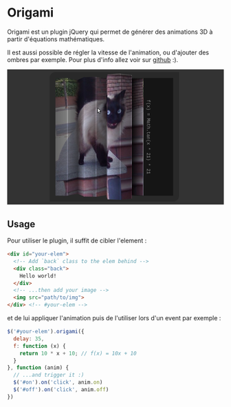 Origami
=======

Origami est un plugin jQuery qui permet de générer des animations 3D à partir d'équations mathématiques.

Il est aussi possible de régler la vitesse de l'animation, ou d'ajouter des ombres par exemple. Pour plus d'info allez voir sur [github](https://github.com/jeremt/origami) :).

<a href="http://jeremt.github.com/origami" class="img">
  <img src="img/origami.png">
</a>

Usage
-----

Pour utiliser le plugin, il suffit de cibler l'element :

```html
<div id="your-elem">
  <!-- Add `back` class to the elem behind -->
  <div class="back">
    Hello world!
  </div>
  <!-- ...then add your image -->
  <img src="path/to/img">
</div> <!-- #your-elem -->
```

et de lui appliquer l'animation puis de l'utiliser lors d'un event par exemple :

```js
$('#your-elem').origami({
  delay: 35,
  f: function (x) {
    return 10 * x + 10; // f(x) = 10x + 10
  }
}, function (anim) {
  // ...and trigger it :)
  $('#on').on('click', anim.on)
  $('#off').on('click', anim.off)
})
```